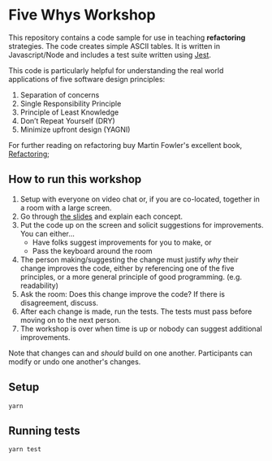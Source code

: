 # Five Whys Workshop

This repository contains a code sample for use in teaching **refactoring** strategies. The code creates simple ASCII tables. It is written in Javascript/Node and includes a test suite written using [Jest](https://jestjs.io/).

This code is particularly helpful for understanding the real world applications of five software design principles:

1. Separation of concerns
2. Single Responsibility Principle
3. Principle of Least Knowledge
4. Don’t Repeat Yourself (DRY)
5. Minimize upfront design (YAGNI)

For further reading on refactoring buy Martin Fowler's excellent book, [Refactoring](https://refactoring.com/);

## How to run this workshop

1. Setup with everyone on video chat or, if you are co-located, together in a room with a large screen.
2. Go through [the slides](https://docs.google.com/presentation/d/15SAtKjdkXy5-WbWMJEmVB6tJTLT4Z1hz0kUg8wo8DZs/edit#slide=id.p8) and explain each concept.
3. Put the code up on the screen and solicit suggestions for improvements. You can either...
    * Have folks suggest improvements for you to make, or
    * Pass the keyboard around the room
4. The person making/suggesting the change must justify _why_ their change improves the code, either by referencing one of the five principles, or a more general principle of good programming. (e.g. readability)
5. Ask the room: Does this change improve the code? If there is disagreement, discuss.
6. After each change is made, run the tests. The tests must pass before moving on to the next person.
7. The workshop is over when time is up or nobody can suggest additional improvements.

Note that changes can and _should_ build on one another. Participants can modify or undo one another's changes.

## Setup

```
yarn
```

## Running tests

```
yarn test
```
